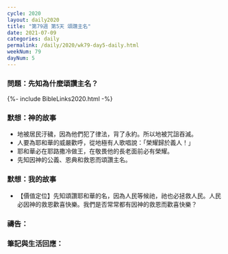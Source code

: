 ```yaml
---
cycle: 2020
layout: daily2020
title: "第79週 第5天 頌讚主名"
date: 2021-07-09
categories: daily
permalink: /daily/2020/wk79-day5-daily.html
weekNum: 79
dayNum: 5
---
```


### 問題：先知為什麼頌讚主名？
 
{%- include BibleLinks2020.html -%}

### 默想：神的故事
+ 地被居民汙穢，因為他們犯了律法，背了永約。所以地被咒詛吞滅。
+ 人要為耶和華的威嚴歡呼，從地極有人歌唱說：「榮耀歸於義人！」
+ 耶和華必在耶路撒冷做王，在敬畏他的長老面前必有榮耀。
+ 先知因神的公義、恩典和救恩而頌讚主名。 

### 默想：我的故事
+ 【價值定位】先知頌讚耶和華的名，因為人民等候祂，祂也必拯救人民。人民必因神的救恩歡喜快樂。我們是否常常都有因神的救恩而歡喜快樂？

### 禱告：

### 筆記與生活回應：
